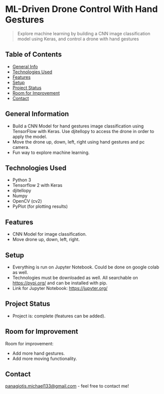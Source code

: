 # ML-Driven Drone Control With Hand Gestures
> Explore machine learning by building a CNN image classification model using Keras, and control a drone with hand gestures

## Table of Contents
* [General Info](#general-information)
* [Technologies Used](#technologies-used)
* [Features](#features)
* [Setup](#setup)
* [Project Status](#project-status)
* [Room for Improvement](#room-for-improvement)
* [Contact](#contact)


## General Information
- Build a CNN Model for hand gestures image classification using TensorFlow with Keras. Use djitellopy to access the drone
in order to apply the model.
- Move the drone up, down, left, right using hand gestures and pc camera.
- Fun way to explore machine learning.


## Technologies Used
- Python 3
- Tensorflow 2 with Keras
- djitellopy
- Numpy
- OpenCV (cv2)
- PyPlot (for plotting results)


## Features
- CNN Model for image classification.
- Move drone up, down, left, right.

## Setup
- Everything is run on Jupyter Notebook. Could be done on google colab as well.
- Technologies must be downloaded as well. All searchable on https://pypi.org/ and can be installed with pip.
- Link for Jupyter Notebook: https://jupyter.org/

## Project Status
- Project is: complete (features can be added).


## Room for Improvement

Room for improvement:
- Add more hand gestures.
- Add more moving functionality.

## Contact
panagiotis.michael133@gmail.com - feel free to contact me!
